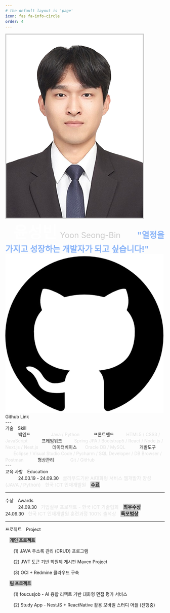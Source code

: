 ```yaml
---
# the default layout is 'page'
icon: fas fa-info-circle
order: 4
---
```


<div class="portfolio">
  <img src="assets/img/favicons/증명사진누끼.png" alt="증명사진누끼" style="border:3px solid #cccccc" />
  <div class="text-wrapper">
    <span style=" margin-left:25px; font-size:50px; color:white; font-weight:bold;">윤성빈<span style="font-size:25px; margin-left:10px; color:#cccccc; font-weight:normal;">Yoon Seong-Bin</span></span>
    <span style="margin-left:25px; margin-top:10px; font-size:26px; color:rgb(138, 180, 248); font-weight:bold;">ㅤ"열정을 가지고 성장하는 개발자가 되고 싶습니다!"</span>
  </div>
</div>

<div class="github-links-container3">
  <div class="github-link-box2" onclick="window.open('https://github.com/yoonbin106/interview-front/tree/main/src/components/resume', '_blank')">
    <img src="/assets/img/favicons/깃허브.png" alt="깃허브 링크" class="github-icon">
    <span class="github-text">Github Link</span>
  </div>
</div>
---

<div class="underline-container4">
    <span class="personal">기술</span>
    <span style="margin-left:10px">Skill</span>
</div>

<div class="portfolio4">
<span style="margin-left:15px; margin-top:15px;">ㅤㅤ백엔드ㅤㅤㅤㅤㅤ<span style="color: #e0e0e0">Java / Python</span></span>
<span style="margin-left:15px; margin-top:5px;">ㅤㅤ프론트엔드ㅤㅤㅤ<span style="color:#e0e0e0">HTML5 / CSS3 / JavaScript</span> </span>
<span style="margin-left:15px; margin-top:5px;">ㅤㅤ프레임워크ㅤㅤㅤ<span style="color:#e0e0e0">Spring JPA / Bootstrap5 / React / Node.js / Next.js / Nest.js</span> </span>
<span style="margin-left:15px; margin-top:5px;">ㅤㅤ데이터베이스ㅤㅤ<span style="color:#e0e0e0">Oracle DB / MySQL</span> </span>
<span style="margin-left:15px; margin-top:5px;">ㅤㅤ개발도구ㅤㅤㅤㅤ<span style="color:#e0e0e0">Eclipse / Visual Studio Code / Pycharm / SQL Developer / DB Browser / Postman</span></span>
<span style="margin-left:15px; margin-top:5px;">ㅤㅤ형상관리ㅤㅤㅤㅤ<span style="color:#e0e0e0">Git / GitHub</span></span>
</div>
---

<div class="underline-container4">
    <span class="personal">교육 사항</span>
    <span style="margin-left:10px">Education</span>
</div>

<div class="portfolio3">
<span style="margin-left:15px; margin-top:15px;">ㅤㅤ24.03.19 - 24.09.30ㅤ<span style="color:#e0e0e0; font-size:15px;">클라우드기반 AI대화형 서비스 웹개발자 양성 (JAVA / Python)ㅤ한국 ICT 인재개발원ㅤ<span style="background-color:#cccccc; color:#1e1e1e; border-radius:2px; border:1px solid #cccccc; font-weight:bold;">수료</span></span></span>
</div>

---

<div class="underline-container4">
    <span class="personal">수상</span>
    <span style="margin-left:10px">Awards</span>
</div>
<div class="portfolio3">
<span style="margin-left:15px; margin-top:15px;">ㅤㅤ24.09.30ㅤ<span style="color:#e0e0e0; font-size:15px;">기업실무 프로젝트 - 한국 ICT 기술협회ㅤ<span style="background-color:#cccccc; color:#1e1e1e; border-radius:2px; border:1px solid #cccccc; font-weight:bold;">최우수상</span></span></span>
<span style="margin-left:15px; margin-top:15px;">ㅤㅤ24.09.30ㅤ<span style="color:#e0e0e0; font-size:15px;">한국 ICT 인재개발원 훈련과정 100% 출석상ㅤ<span style="background-color:#cccccc; color:#1e1e1e; border-radius:2px; border:1px solid #cccccc; font-weight:bold;">특모범상</span></span></span>
</div>

---

<div class="underline-container4" style="margin-bottom:10px">
    <span class="personal">프로젝트</span>
    <span style="margin-left:10px">Project</span>
</div>

ㅤ<span style="background-color:#cccccc; color:#1e1e1e; border-radius:2px; border:1px solid #cccccc; font-weight:bold;">개인 프로젝트</span>

 ㅤㅤ(1) JAVA 주소록 관리 (CRUD) 프로그램

 ㅤㅤ(2) JWT 토큰 기반 회원제 게시판 Maven Project

 ㅤㅤ(3) OCI + Redmine 클라우드 구축

 ㅤ<span style="background-color:#cccccc; color:#1e1e1e; border-radius:2px; border:1px solid #cccccc; font-weight:bold;">팀 프로젝트</span>

ㅤㅤ(1) <span class="emphasize">foucusjob</span> - AI 융합 리액트 기반 대화형 면접 평가 서비스

ㅤㅤ(2) <span class="emphasize">Study App</span> - NestJS + ReactNative 활용 모바일 스터디 어플 (진행중)

